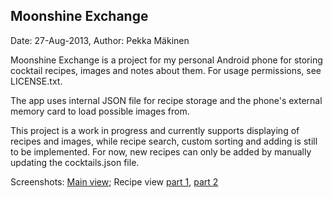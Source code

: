 Moonshine Exchange
------------------

Date:   27-Aug-2013,
Author: Pekka Mäkinen

Moonshine Exchange is a project for my personal Android phone for storing
cocktail recipes, images and notes about them. For usage permissions, 
see LICENSE.txt.

The app uses internal JSON file for recipe storage and the phone's external
memory card to load possible images from.

This project is a work in progress and currently supports displaying of 
recipes and images, while recipe search, custom sorting and adding is still to 
be implemented. For now, new recipes can only be added by manually updating the
cocktails.json file.

Screenshots:
[Main view](https://github.com/kilppari/Moonshine-Exchange/blob/master/screenshots/main_view.png);
Recipe view [part 1](https://github.com/kilppari/Moonshine-Exchange/blob/master/screenshots/recipe_view_1.png),
[part 2](https://github.com/kilppari/Moonshine-Exchange/blob/master/screenshots/recipe_view_2.png)
